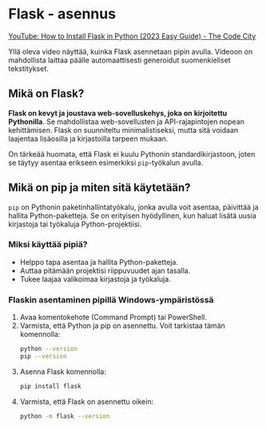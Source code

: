 # Flask - asennus

[YouTube: How to Install Flask in Python (2023 Easy Guide) - The Code City](https://www.youtube.com/watch?v=6EJklo3Kpr4)

Yllä oleva video näyttää, kuinka Flask asennetaan pipin avulla. Videoon on mahdollista laittaa päälle automaattisesti generoidut suomenkieliset tekstitykset.

## Mikä on Flask?

**Flask on kevyt ja joustava web-sovelluskehys, joka on kirjoitettu Pythonilla**. Se mahdollistaa web-sovellusten ja API-rajapintojen nopean kehittämisen. Flask on suunniteltu minimalistiseksi, mutta sitä voidaan laajentaa lisäosilla ja kirjastoilla tarpeen mukaan.

On tärkeää huomata, että Flask ei kuulu Pythonin standardikirjastoon, joten se täytyy asentaa erikseen esimerkiksi `pip`-työkalun avulla.

## Mikä on pip ja miten sitä käytetään?

`pip` on Pythonin paketinhallintatyökalu, jonka avulla voit asentaa, päivittää ja hallita Python-paketteja. Se on erityisen hyödyllinen, kun haluat lisätä uusia kirjastoja tai työkaluja Python-projektiisi.

### Miksi käyttää pipiä?

- Helppo tapa asentaa ja hallita Python-paketteja.
- Auttaa pitämään projektisi riippuvuudet ajan tasalla.
- Tukee laajaa valikoimaa kirjastoja ja työkaluja.

### Flaskin asentaminen pipillä Windows-ympäristössä

1. Avaa komentokehote (Command Prompt) tai PowerShell.
2. Varmista, että Python ja pip on asennettu. Voit tarkistaa tämän komennolla:
    ```bash
    python --version
    pip --version
    ```
3. Asenna Flask komennolla:
    ```bash
    pip install flask
    ```
4. Varmista, että Flask on asennettu oikein:
    ```bash
    python -m flask --version
    ```